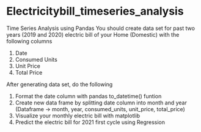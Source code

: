 # Electricitybill_timeseries_analysis

Time Series Analysis using Pandas
You should create data set for past two years (2019 and 2020) electric bill of your Home (Domestic) with the following columns

1. Date
2. Consumed Units
3. Unit Price
4. Total Price

After generating data set,  do the following

1. Format the  date column with pandas to_datetime() funtion
2. Create new data frame by splitting date column into month and year (Dataframe -> month, year, consumed_units, unit_price, total_price)
3. Visualize your monthly electric bill with matplotlib
4. Predict the electric bill for 2021 first cycle using  Regression
